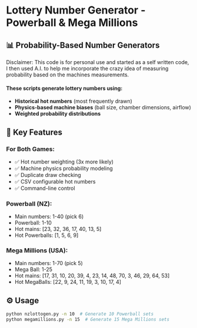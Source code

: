 # Lottery Number Generator - Powerball & Mega Millions

## 📊 Probability-Based Number Generators
Disclaimer: This code is for personal use and started as a self written code, I then used A.I. to help me incorporate the crazy idea of measuring probability based on the machines measurements.

#### These scripts generate lottery numbers using:
- **Historical hot numbers** (most frequently drawn)
- **Physics-based machine biases** (ball size, chamber dimensions, airflow)
- **Weighted probability distributions**

## 🎰 Key Features

### For Both Games:
- ✅ Hot number weighting (3x more likely)
- ✅ Machine physics probability modeling
- ✅ Duplicate draw checking
- ✅ CSV configurable hot numbers
- ✅ Command-line control

### Powerball (NZ):
- Main numbers: 1-40 (pick 6)
- Powerball: 1-10
- Hot mains: [23, 32, 36, 17, 40, 13, 5]
- Hot Powerballs: [1, 5, 6, 9]

### Mega Millions (USA):
- Main numbers: 1-70 (pick 5)
- Mega Ball: 1-25
- Hot mains: [17, 31, 10, 20, 39, 4, 23, 14, 48, 70, 3, 46, 29, 64, 53]
- Hot MegaBalls: [22, 9, 24, 11, 19, 3, 10, 17, 4]

## ⚙️ Usage
```bash
python nzlottogen.py -n 10  # Generate 10 Powerball sets
python megamillions.py -n 15  # Generate 15 Mega Millions sets